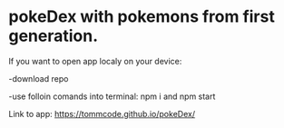 # pokeDex with pokemons from first generation.
If you want to open app localy on your device:

-download repo

-use folloin comands into terminal: npm i and npm start

Link to app: https://tommcode.github.io/pokeDex/
